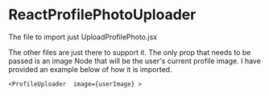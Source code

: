 # ReactProfilePhotoUploader

The file to import just UploadProfilePhoto.jsx

The other files are just there to support it. The only prop that needs to be passed is an image Node that will be the user's 
current profile image. I have provided an example below of how it is imported. 

```
<ProfileUploader  image={userImage} >

```
